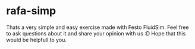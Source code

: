 # rafa-simp
Thats a very simple and easy exercise made with Festo FluidSim.
Feel free to ask questions about it and share your opinion with us :D
Hope that this would be helpfull to you.
